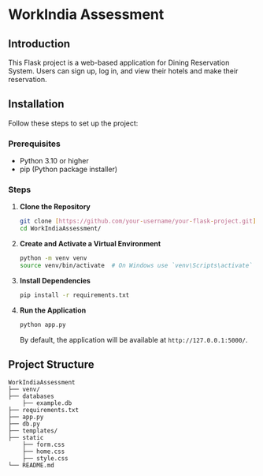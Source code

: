 # WorkIndia Assessment

## Introduction
This Flask project is a web-based application for Dining Reservation System. Users can sign up, log in, and view their hotels and make their reservation.

## Installation
Follow these steps to set up the project:

### Prerequisites
- Python 3.10 or higher
- pip (Python package installer)

### Steps
1. **Clone the Repository**
    ```bash
    git clone [https://github.com/your-username/your-flask-project.git](https://github.com/Virajit-Dutt/WorkIndiaAssessment)
    cd WorkIndiaAssessment/
    ```

2. **Create and Activate a Virtual Environment**
    ```bash
    python -m venv venv
    source venv/bin/activate  # On Windows use `venv\Scripts\activate`
    ```

3. **Install Dependencies**
    ```bash
    pip install -r requirements.txt
    ```

4. **Run the Application**
    ```bash
    python app.py
    ```
    By default, the application will be available at `http://127.0.0.1:5000/`.

## Project Structure
```plaintext
WorkIndiaAssessment
├── venv/
├── databases
    ├── example.db
├── requirements.txt
├── app.py
├── db.py
├── templates/
├── static
    ├── form.css
    ├── home.css
    ├── style.css
└── README.md

